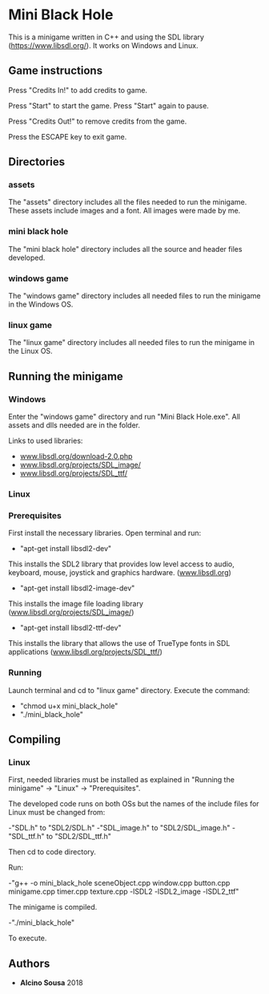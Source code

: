 # Mini Black Hole

This is a minigame written in C++ and using the SDL library (https://www.libsdl.org/). It works on Windows and Linux.

## Game instructions

Press "Credits In!" to add credits to game. 

Press "Start" to start the game. Press "Start" again to pause. 

Press "Credits Out!" to remove credits from the game. 

Press the ESCAPE key to exit game.

## Directories

### assets

The "assets" directory includes all the files needed to run the minigame. These assets include images and a font. All images were made by me.

### mini black hole 

The "mini black hole" directory includes all the source and header files developed. 

### windows game

The "windows game" directory includes all needed files to run the minigame in the Windows OS. 

### linux game

The "linux game" directory includes all needed files to run the minigame in the Linux OS.


## Running the minigame

### Windows

Enter the "windows game" directory and run "Mini Black Hole.exe". All assets and dlls needed are in the folder. 

Links to used libraries: 
- www.libsdl.org/download-2.0.php
- www.libsdl.org/projects/SDL_image/
- www.libsdl.org/projects/SDL_ttf/

### Linux

### Prerequisites

First install the necessary libraries. Open terminal and run:

- "apt-get install libsdl2-dev" 

This installs the SDL2 library that provides low level access to audio, keyboard, mouse, joystick and graphics hardware. (www.libsdl.org)

- "apt-get install libsdl2-image-dev" 

This installs the image file loading library (www.libsdl.org/projects/SDL_image/)

- "apt-get install libsdl2-ttf-dev"

This installs the library that allows the use of TrueType fonts in SDL applications (www.libsdl.org/projects/SDL_ttf/)

### Running

Launch terminal and cd to "linux game" directory. Execute the command: 

- "chmod u+x mini_black_hole"
- "./mini_black_hole"

## Compiling 

### Linux

First, needed libraries must be installed as explained in "Running the minigame" -> "Linux" -> "Prerequisites".

The developed code runs on both OSs but the names of the include files for Linux must be changed from:

-"SDL.h" to "SDL2/SDL.h"
-"SDL_image.h" to "SDL2/SDL_image.h"
-"SDL_ttf.h" to "SDL2/SDL_ttf.h"

Then cd to code directory. 

Run:

-"g++ -o mini_black_hole sceneObject.cpp window.cpp button.cpp minigame.cpp timer.cpp texture.cpp -lSDL2 -lSDL2_image -lSDL2_ttf"

The minigame is compiled.

-"./mini_black_hole"

To execute.


## Authors

* **Alcino Sousa** 2018

